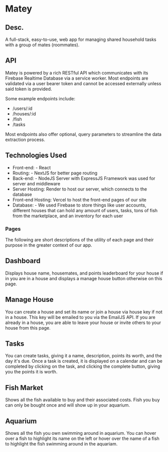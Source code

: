 # Matey
## Desc.
A full-stack, easy-to-use, web app for managing shared household tasks with a group of mates (roommates). 

## API
<p>Matey is powered by a rich RESTful API which communicates with its Firebase Realtime Database via a service worker. Most endpoints are validated via a user bearer token and cannot be accessed externally unless said token is provided.</p>
<p>Some example endpoints include: </p>
<ul>
  <li>/users/:id</li>
  <li>/houses/:id</li>
  <li>/fish</li>
  <li>/tasks</li>
</ul>
<p>Most endpoints also offer optional, query parameters to streamline the data extraction process.</p>

## Technologies Used
* Front-end: - React
* Routing:  - NextJS for better page routing
* Back-end: - NodeJS Server with ExpressJS Framework was used for server and middleware
* Server Hosting: Render to host our server, which connects to the database
* Front-end Hosting: Vercel to host the front-end pages of our site
* Database: - We used Firebase to store things like user accounts, different houses that can hold any amount of users, tasks, tons of fish from the marketplace, and an inventory for each user

### Pages 
The following are short descriptions of the utility of each page and their purpose in the greater context of our app.

## Dashboard
<p>Displays house name, housemates, and points leaderboard for your house if in you are in a house
and displays a manage house button otherwise on this page.</p>

## Manage House
<p>You can create a house and set its name or join a house via house key if not in a house. This key will be emailed to you via the EmailJS API. If you are
already in a house, you are able to leave your house or invite others to your house from this page.</p>

## Tasks
<p>You can create tasks, giving it a name, description, points its worth, and the day it's due. Once
a task is created, it is displayed on a calendar and can be completed by clicking on the task, and
clicking the complete button, giving you the points it is worth.</p>

## Fish Market
<p>Shows all the fish available to buy and their associated costs. Fish you buy can only be bought once
and will show up in your aquarium.</p>

## Aquarium
<p>Shows all the fish you own swimming around in aquarium. You can hover over a fish to highlight its name 
on the left or hover over the name of a fish to highlight the fish swimming around in the aquariam.</p>
